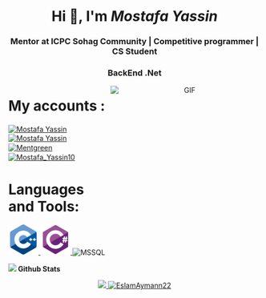 <h1 align="center">Hi 👋, I'm <i><b>Mostafa Yassin</b></i> </h1>
<h3 align="center">  Mentor at ICPC Sohag Community | Competitive programmer | CS Student  </h3>
<h3 align="center">  BackEnd .Net  </h3>
<a target="_blank" align="center">
  <img align="right" top="500" height="300" width="300" alt="GIF" src="https://user-images.githubusercontent.com/74038190/229223263-cf2e4b07-2615-4f87-9c38-e37600f8381a.gif">
</a>
  
<h1 align="middel">My accounts :</h1>
<p align="middel">
<a href="https:/www.linkedin.com/in/mostafa-yassin-778792258" target="blank"><img align="center" src="https://raw.githubusercontent.com/rahuldkjain/github-profile-readme-generator/master/src/images/icons/Social/linked-in-alt.svg" alt="Mostafa Yassin" height="60" width="70" /></a>
<a href="https://www.facebook.com/profile.php?id=100005833392012" target="blank"><img align="center" src="https://raw.githubusercontent.com/rahuldkjain/github-profile-readme-generator/master/src/images/icons/Social/facebook.svg" alt="Mostafa Yassin" height="60" width="70" /></a>
<a href="https://codeforces.com/profile/Mentgreen" target="blank"><img align="center" src="https://raw.githubusercontent.com/rahuldkjain/github-profile-readme-generator/master/src/images/icons/Social/codeforces.svg" alt="Mentgreen" height="60" width="70" /></a>
<a href="https://leetcode.com/u/Mostafa_Yassin10/" target="blank"><img align="center" src="https://upload.wikimedia.org/wikipedia/commons/a/ab/LeetCode_logo_white_no_text.svg" alt="Mostafa_Yassin10" height="60" width="70" /></a>
  
</p>
<h1 align="middel">Languages and Tools:</h1>
<p align="middel"> <a href="https://www.w3schools.com/cpp/" target="_blank" rel="noreferrer"> <img src="https://raw.githubusercontent.com/devicons/devicon/master/icons/cplusplus/cplusplus-original.svg" alt="cplusplus" width="60" height="60"/> </a>
<a href="https://www.w3schools.com/cs/index.php" target="_blank" rel="noreferrer"> <img src="https://raw.githubusercontent.com/devicons/devicon/master/icons/csharp/csharp-original.svg" alt="cplusplus" width="60" height="60"/> </a>
  <img align="center" src="https://upload.wikimedia.org/wikipedia/de/8/8c/Microsoft_SQL_Server_Logo.svg" alt="MSSQL" height="80" width="80" />
</p>

<b><img src="https://media.giphy.com/media/jUQHpQ3UjFBfRlQekP/giphy.gif" width="35"> Github Stats </b>
<br>
<div align="center">
<a href="https://github.com/mostafa-create">
  <img src="https://github-readme-stats.vercel.app/api?username=mostafa-create&include_all_commits=true&count_private=true&show_icons=true&line_height=20&title_color=7A7ADB&icon_color=2234AE&text_color=D3D3D3&bg_color=0,000000,130F40" width="450"/>
  <img src="https://github-readme-stats.vercel.app/api/top-langs?username=mostafa-create&show_icons=true&locale=en&layout=compact&line_height=20&title_color=7A7ADB&icon_color=2234AE&text_color=D3D3D3&bg_color=0,000000,130F40" width="375"  alt="EslamAymann22"/>

</a>
</div>

<br>
<br>
<br>
<br>
<br>

<div align='left'>

<ul>

<div align='center'>
